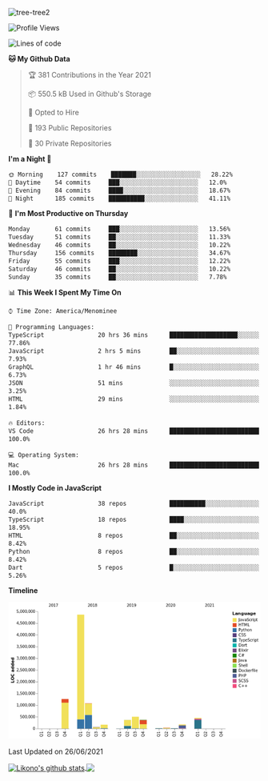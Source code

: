 ![tree-tree2](https://user-images.githubusercontent.com/15727947/99866266-688a6380-2b75-11eb-958b-273006b198d8.jpg)


<!--START_SECTION:waka-->
![Profile Views](http://img.shields.io/badge/Profile%20Views-0-blue)

![Lines of code](https://img.shields.io/badge/From%20Hello%20World%20I%27ve%20Written-9.4%20million%20lines%20of%20code-blue)

**🐱 My Github Data** 

> 🏆 381 Contributions in the Year 2021
 > 
> 📦 550.5 kB Used in Github's Storage 
 > 
> 💼 Opted to Hire
 > 
> 📜 193 Public Repositories 
 > 
> 🔑 30 Private Repositories  
 > 
**I'm a Night 🦉** 

```text
🌞 Morning    127 commits    ███████░░░░░░░░░░░░░░░░░░   28.22% 
🌆 Daytime    54 commits     ███░░░░░░░░░░░░░░░░░░░░░░   12.0% 
🌃 Evening    84 commits     ████░░░░░░░░░░░░░░░░░░░░░   18.67% 
🌙 Night      185 commits    ██████████░░░░░░░░░░░░░░░   41.11%

```
📅 **I'm Most Productive on Thursday** 

```text
Monday       61 commits     ███░░░░░░░░░░░░░░░░░░░░░░   13.56% 
Tuesday      51 commits     ██░░░░░░░░░░░░░░░░░░░░░░░   11.33% 
Wednesday    46 commits     ██░░░░░░░░░░░░░░░░░░░░░░░   10.22% 
Thursday     156 commits    ████████░░░░░░░░░░░░░░░░░   34.67% 
Friday       55 commits     ███░░░░░░░░░░░░░░░░░░░░░░   12.22% 
Saturday     46 commits     ██░░░░░░░░░░░░░░░░░░░░░░░   10.22% 
Sunday       35 commits     ██░░░░░░░░░░░░░░░░░░░░░░░   7.78%

```


📊 **This Week I Spent My Time On** 

```text
⌚︎ Time Zone: America/Menominee

💬 Programming Languages: 
TypeScript               20 hrs 36 mins      ███████████████████░░░░░░   77.86% 
JavaScript               2 hrs 5 mins        ██░░░░░░░░░░░░░░░░░░░░░░░   7.93% 
GraphQL                  1 hr 46 mins        █░░░░░░░░░░░░░░░░░░░░░░░░   6.73% 
JSON                     51 mins             ░░░░░░░░░░░░░░░░░░░░░░░░░   3.25% 
HTML                     29 mins             ░░░░░░░░░░░░░░░░░░░░░░░░░   1.84%

🔥 Editors: 
VS Code                  26 hrs 28 mins      █████████████████████████   100.0%

💻 Operating System: 
Mac                      26 hrs 28 mins      █████████████████████████   100.0%

```

**I Mostly Code in JavaScript** 

```text
JavaScript               38 repos            ██████████░░░░░░░░░░░░░░░   40.0% 
TypeScript               18 repos            ████░░░░░░░░░░░░░░░░░░░░░   18.95% 
HTML                     8 repos             ██░░░░░░░░░░░░░░░░░░░░░░░   8.42% 
Python                   8 repos             ██░░░░░░░░░░░░░░░░░░░░░░░   8.42% 
Dart                     5 repos             █░░░░░░░░░░░░░░░░░░░░░░░░   5.26%

```


**Timeline**

![Chart not found](https://raw.githubusercontent.com/ianlikono/ianlikono/main/charts/bar_graph.png) 


 Last Updated on 26/06/2021
<!--END_SECTION:waka-->


<a href="https://github.com/ianlikono">
  <img align="center" src="https://github-readme-stats.anuraghazra1.vercel.app/api?username=ianlikono&show_icons=true&include_all_commits=true&theme=material-palenight" alt="Likono's github stats" />
</a>
<a href="https://github.com/ianlikono">
  <img align="center" src="https://github-readme-stats.anuraghazra1.vercel.app/api/top-langs/?username=ianlikono&layout=compact&theme=material-palenight" />
</a>

